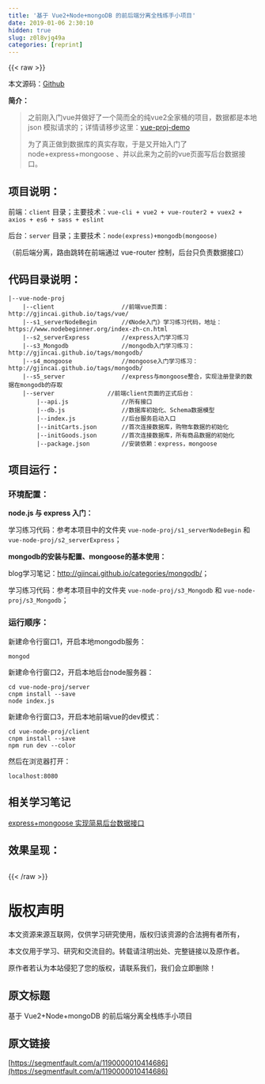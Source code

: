 ```yaml
---
title: '基于 Vue2+Node+mongoDB 的前后端分离全栈练手小项目' 
date: 2019-01-06 2:30:10
hidden: true
slug: z0l8vjq49a
categories: [reprint]
---
```


{{< raw >}}

                    
<p>本文源码：<a href="https://github.com/gjincai/vue-node-proj" rel="nofollow noreferrer" target="_blank">Github</a></p>
<p><strong>简介：</strong></p>
<blockquote>
<p>之前刚入门vue并做好了一个简而全的纯vue2全家桶的项目，数据都是本地 json 模拟请求的；详情请移步这里：<a href="https://github.com/gjincai/vue-proj-demo" rel="nofollow noreferrer" target="_blank">vue-proj-demo</a></p>
<p>为了真正做到数据库的真实存取，于是又开始入门了 node+express+mongoose 、并以此来为之前的vue页面写后台数据接口。</p>
</blockquote>
<h2 id="articleHeader0">项目说明：</h2>
<p>前端：<code>client</code> 目录；主要技术：<code>vue-cli + vue2 + vue-router2 + vuex2 + axios + es6 + sass + eslint</code></p>
<p>后台：<code>server</code> 目录；主要技术：<code>node(express)+mongodb(mongoose)</code></p>
<p>（前后端分离，路由跳转在前端通过 vue-router 控制，后台只负责数据接口）</p>
<h2 id="articleHeader1">代码目录说明：</h2>
<div class="widget-codetool" style="display:none;">
      <div class="widget-codetool--inner">
      <span class="selectCode code-tool" data-toggle="tooltip" data-placement="top" title="" data-original-title="全选"></span>
      <span type="button" class="copyCode code-tool" data-toggle="tooltip" data-placement="top" data-clipboard-text="|--vue-node-proj
    |--client                   //前端vue页面：http://gjincai.github.io/tags/vue/
    |--s1_serverNodeBegin       //《Node入门》学习练习代码，地址：https://www.nodebeginner.org/index-zh-cn.html
    |--s2_serverExpress         //express入门学习练习
    |--s3_Mongodb               //mongodb入门学习练习：http://gjincai.github.io/tags/mongodb/
    |--s4_mongoose              //mongoose入门学习练习：http://gjincai.github.io/tags/mongodb/
    |--s5_server                //express与mongoose整合，实现注册登录的数据在mongodb的存取
    |--server               //前端client页面的正式后台：
        |--api.js               //所有接口
        |--db.js                //数据库初始化、Schema数据模型
        |--index.js             //后台服务启动入口
        |--initCarts.json       //首次连接数据库，购物车数据的初始化
        |--initGoods.json       //首次连接数据库，所有商品数据的初始化
        |--package.json         //安装依赖：express，mongoose" title="" data-original-title="复制"></span>
      <span type="button" class="saveToNote code-tool" data-toggle="tooltip" data-placement="top" title="" data-original-title="放进笔记"></span>
      </div>
      </div><pre class="hljs crystal"><code>|--vue-node-proj
    |--client                   /<span class="hljs-regexp">/前端vue页面：http:/</span><span class="hljs-regexp">/gjincai.github.io/tags</span><span class="hljs-regexp">/vue/</span>
    |--s1_serverNodeBegin       /<span class="hljs-regexp">/《Node入门》学习练习代码，地址：https:/</span><span class="hljs-regexp">/www.nodebeginner.org/index</span>-zh-cn.html
    |--s2_serverExpress         /<span class="hljs-regexp">/express入门学习练习
    |--s3_Mongodb               /</span><span class="hljs-regexp">/mongodb入门学习练习：http:/</span><span class="hljs-regexp">/gjincai.github.io/tags</span><span class="hljs-regexp">/mongodb/</span>
    |--s4_mongoose              /<span class="hljs-regexp">/mongoose入门学习练习：http:/</span><span class="hljs-regexp">/gjincai.github.io/tags</span><span class="hljs-regexp">/mongodb/</span>
    |--s5_server                /<span class="hljs-regexp">/express与mongoose整合，实现注册登录的数据在mongodb的存取
    |--server               /</span><span class="hljs-regexp">/前端client页面的正式后台：
        |--api.js               /</span><span class="hljs-regexp">/所有接口
        |--db.js                /</span><span class="hljs-regexp">/数据库初始化、Schema数据模型
        |--index.js             /</span><span class="hljs-regexp">/后台服务启动入口
        |--initCarts.json       /</span><span class="hljs-regexp">/首次连接数据库，购物车数据的初始化
        |--initGoods.json       /</span><span class="hljs-regexp">/首次连接数据库，所有商品数据的初始化
        |--package.json         /</span><span class="hljs-regexp">/安装依赖：express，mongoose</span></code></pre>
<h2 id="articleHeader2">项目运行：</h2>
<h3 id="articleHeader3">环境配置：</h3>
<p><strong>node.js 与 express 入门：</strong></p>
<p>学习练习代码：参考本项目中的文件夹 <code>vue-node-proj/s1_serverNodeBegin</code> 和 <code>vue-node-proj/s2_serverExpress</code>；</p>
<p><strong>mongodb的安装与配置、mongoose的基本使用：</strong></p>
<p>blog学习笔记：<a href="http://gjincai.github.io/categories/mongodb/" rel="nofollow noreferrer" target="_blank">http://gjincai.github.io/categories/mongodb/</a>；</p>
<p>学习练习代码：参考本项目中的文件夹 <code>vue-node-proj/s3_Mongodb</code> 和 <code>vue-node-proj/s3_Mongodb</code>；</p>
<h3 id="articleHeader4">运行顺序：</h3>
<p>新建命令行窗口1，开启本地mongodb服务：</p>
<div class="widget-codetool" style="display:none;">
      <div class="widget-codetool--inner">
      <span class="selectCode code-tool" data-toggle="tooltip" data-placement="top" title="" data-original-title="全选"></span>
      <span type="button" class="copyCode code-tool" data-toggle="tooltip" data-placement="top" data-clipboard-text="mongod" title="" data-original-title="复制"></span>
      <span type="button" class="saveToNote code-tool" data-toggle="tooltip" data-placement="top" title="" data-original-title="放进笔记"></span>
      </div>
      </div><pre class="hljs ebnf"><code style="word-break: break-word; white-space: initial;"><span class="hljs-attribute">mongod</span></code></pre>
<p>新建命令行窗口2，开启本地后台node服务器：</p>
<div class="widget-codetool" style="display:none;">
      <div class="widget-codetool--inner">
      <span class="selectCode code-tool" data-toggle="tooltip" data-placement="top" title="" data-original-title="全选"></span>
      <span type="button" class="copyCode code-tool" data-toggle="tooltip" data-placement="top" data-clipboard-text="cd vue-node-proj/server
cnpm install --save
node index.js" title="" data-original-title="复制"></span>
      <span type="button" class="saveToNote code-tool" data-toggle="tooltip" data-placement="top" title="" data-original-title="放进笔记"></span>
      </div>
      </div><pre class="hljs crmsh"><code>cd vue-<span class="hljs-keyword">node</span><span class="hljs-title">-proj</span>/server
cnpm install --save
<span class="hljs-keyword">node</span> <span class="hljs-title">index</span>.js</code></pre>
<p>新建命令行窗口3，开启本地前端vue的dev模式：</p>
<div class="widget-codetool" style="display:none;">
      <div class="widget-codetool--inner">
      <span class="selectCode code-tool" data-toggle="tooltip" data-placement="top" title="" data-original-title="全选"></span>
      <span type="button" class="copyCode code-tool" data-toggle="tooltip" data-placement="top" data-clipboard-text="cd vue-node-proj/client
cnpm install --save
npm run dev --color" title="" data-original-title="复制"></span>
      <span type="button" class="saveToNote code-tool" data-toggle="tooltip" data-placement="top" title="" data-original-title="放进笔记"></span>
      </div>
      </div><pre class="hljs crmsh"><code>cd vue-<span class="hljs-keyword">node</span><span class="hljs-title">-proj</span>/client
cnpm install --save
npm run dev --color</code></pre>
<p>然后在浏览器打开：</p>
<div class="widget-codetool" style="display:none;">
      <div class="widget-codetool--inner">
      <span class="selectCode code-tool" data-toggle="tooltip" data-placement="top" title="" data-original-title="全选"></span>
      <span type="button" class="copyCode code-tool" data-toggle="tooltip" data-placement="top" data-clipboard-text="localhost:8080" title="" data-original-title="复制"></span>
      <span type="button" class="saveToNote code-tool" data-toggle="tooltip" data-placement="top" title="" data-original-title="放进笔记"></span>
      </div>
      </div><pre class="hljs avrasm"><code style="word-break: break-word; white-space: initial;"><span class="hljs-symbol">localhost:</span><span class="hljs-number">8080</span></code></pre>
<h2 id="articleHeader5">相关学习笔记</h2>
<p><a href="http://gjincai.github.io/2017/07/26/express-mongoose-%E5%AE%9E%E7%8E%B0%E7%AE%80%E6%98%93%E5%90%8E%E5%8F%B0%E6%95%B0%E6%8D%AE%E6%8E%A5%E5%8F%A3/" rel="nofollow noreferrer" target="_blank">express+mongoose 实现简易后台数据接口</a></p>
<h2 id="articleHeader6">效果呈现：</h2>
<p><span class="img-wrap"><img data-src="/img/remote/1460000010414689" src="https://static.alili.tech/img/remote/1460000010414689" alt="" title="" style="cursor: pointer; display: inline;"></span><br><span class="img-wrap"><img data-src="/img/remote/1460000010414690" src="https://static.alili.tech/img/remote/1460000010414690" alt="" title="" style="cursor: pointer; display: inline;"></span><br><span class="img-wrap"><img data-src="/img/remote/1460000010414691" src="https://static.alili.tech/img/remote/1460000010414691" alt="" title="" style="cursor: pointer; display: inline;"></span><br><span class="img-wrap"><img data-src="/img/remote/1460000010414692" src="https://static.alili.tech/img/remote/1460000010414692" alt="" title="" style="cursor: pointer;"></span><br><span class="img-wrap"><img data-src="/img/remote/1460000010414693" src="https://static.alili.tech/img/remote/1460000010414693" alt="" title="" style="cursor: pointer;"></span><br><span class="img-wrap"><img data-src="/img/remote/1460000010414694" src="https://static.alili.tech/img/remote/1460000010414694" alt="" title="" style="cursor: pointer;"></span></p>

                
{{< /raw >}}

# 版权声明
本文资源来源互联网，仅供学习研究使用，版权归该资源的合法拥有者所有，

本文仅用于学习、研究和交流目的。转载请注明出处、完整链接以及原作者。

原作者若认为本站侵犯了您的版权，请联系我们，我们会立即删除！

## 原文标题
基于 Vue2+Node+mongoDB 的前后端分离全栈练手小项目

## 原文链接
[https://segmentfault.com/a/1190000010414686](https://segmentfault.com/a/1190000010414686)

